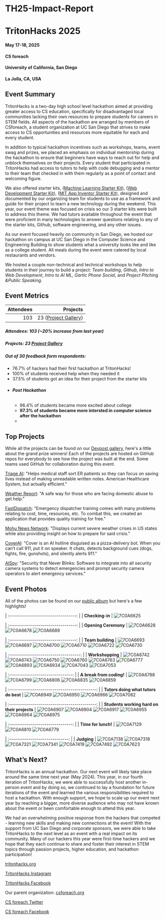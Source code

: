 # TH25-Impact-Report

# TritonHacks 2025

#### May 17-18, 2025

#### CS foreach

#### University of California, San Diego

#### La Jolla, CA, USA

## Event Summary

TritonHacks is a two-day high school level hackathon aimed at providing greater access to CS education, specifically for disadvantaged local communities lacking their own resources to prepare students for careers in STEM fields. All aspects of the hackathon are arranged by members of CSforeach, a student organization at UC San Diego that strives to make access to CS opportunities and resources more equitable for each and every student.

In addition to typical hackathon incentives such as workshops, teams, event swag and prizes, we placed an emphasis on individual mentorship during the hackathon to ensure that beginners have ways to reach out for help and unblock themselves on their projects. Every student that participated in TritonHacks had access to tutors to help with code debugging and a mentor to their team that checked in with them regularly as a point of contact and welcoming figure.

We also offered starter kits, ([Machine Learning Starter Kit](https://github.com/tritonhacks/TritonHacks2025-ML-starter-kit)), ([Web Development Starter Kit](https://tritonhacks.github.io/thwebdev-25/)), ([MIT App Inventor Starter Kit](https://docs.google.com/presentation/d/1Xnt7kv_xsF33dumhHSypPJy-O-EFdbQqo05s4v0xMyQ/edit?slide=id.p#slide=id.p)), designed and documented by our organizing team for students to use as a framework and guide for their project to learn a new technology during the weekend. This year, our event theme was focused on crisis so our 3 starter kits were built to address this theme. We had tutors available throughout the event that were proficient in many technologies to answer questions relating to any of the starter kits, Github, software engineering, and any other issues.

As our event focused heavily on community in San Diego, we hosted our hackathon on campus at UC San Diego in the Computer Science and Engineering Building to show students what a university looks like and like as a college student. All meals during the event were catered by local restaurants and vendors.

We hosted a couple non-technical and technical workshops to help students in their journey to build a project: *Team building*, *Github*, *Intro to Web Development*, *Intro to AI ML*, *Gartic Phone Social*, and *Project Pitching &Public Speaking*.

## Event Metrics

| Attendees |  Projects |
| --------: | -----------------------------------------------------: |
|        103 |  23 ([Project Gallery](https://tritonhacks-2025.devpost.com/project-gallery)) |

##### Attendees: 103 (~20% increase from last year)
##### Projects: 23 [Project Gallery](https://tritonhacks-2025.devpost.com/project-gallery)

##### Out of 30 feedback form respondents:
- 76.7% of hackers had their first hackathon at TritonHacks!
- 100% of students received help when they needed it
- 37.5% of students got an idea for their project from the starter kits
- ###### **Post Hackathon**
    - 96.4% of students became more excited about college
    - **97.3% of students became more intersted in computer science after the hackathon**
    - 

## Top Projects

While all the projects can be found on our [Devpost gallery](https://tritonhacks-2025.devpost.com/project-gallery), here's a little about the grand prize winners! Each of the projects are hosted on GitHub repos for everybody to see how the project was built at the end. Some teams used GitHub for collaboration during this event.

[Triage AI](https://devpost.com/software/triageai-t9himw): "Helps medical staff sort ER patients so they can focus on saving lives instead of making unreadable written notes. American Healthcare System, but actually efficient."

[Weather Report](https://devpost.com/software/weather-report-5ifrza): "A safe way for those who are facing domestic abuse to get help."

[FastDispatch](https://devpost.com/software/fastdispatch): "Emergency dispatcher training comes with many problems relating to cost, time, resources, etc. To combat this, we created an application that provides quality training for free."

[Mohu News Network](https://devpost.com/software/mohu-news-network): "Displays current severe weather crises in US states while also providing insight on how to prepare for said crisis."

[CoverAI](https://devpost.com/software/coverai-9khlw0): "Cover is an AI hotline disguised as a pizza-delivery bot. When you can’t call 911, put it on speaker. It chats, detects background cues (dogs, fights, fire, gunshots), and silently alerts 911."

[AISpy](https://devpost.com/software/aispy): "Security that Never Blinks: Software to integrate into all security camera systems to detect emergencies and prompt security camera operators to alert emergency services."

## Event Photos

All of the photos can be found on our [public album](https://photos.google.com/share/AF1QipOfCghMGzv7MvSMLFYNr2Ce52T39hIRNpAD_71oamaDnruFNuiVCvcxgdyvhptaQg?key=WmRFbWV6ZDhpZ3k1ZUtsYzR6ZG51RGhnTHhWT1FB) but here's a few highlights!

| :----------------------------------: |
|         **Checking-in**         |
![7C0A6625](https://github.com/tritonhacks/TH24-Impact-Report/assets/144857467/895787cf-9ab7-49ca-ae9e-32d692669d8e)

| :----------------------------------: |
|         **Opening Ceremony**         |
![7C0A6628](https://github.com/tritonhacks/TH24-Impact-Report/assets/144857467/589b4953-d1f7-4f55-aa63-b0bb087df4b8)
![7C0A6678](https://github.com/tritonhacks/TH24-Impact-Report/assets/144857467/04beade0-aea5-4785-8fe2-028963de376e)
![7C0A6689](https://github.com/tritonhacks/TH24-Impact-Report/assets/144857467/e36588db-e645-4f5d-a417-e3d792d22475)

| :----------------------------------: |
|      **Team building**       |
![7C0A6693](https://github.com/tritonhacks/TH24-Impact-Report/assets/144857467/ec2b4a3d-2a41-46e0-9e5c-3c63be83e428)
![7C0A6697](https://github.com/tritonhacks/TH24-Impact-Report/assets/144857467/7ab9c2b6-54a4-43e2-840b-b33ef3c9bdf0)
![7C0A6700](https://github.com/tritonhacks/TH24-Impact-Report/assets/144857467/5f93b5e1-f107-4ec8-abf9-f5e82a8ed793)
![7C0A6710](https://github.com/tritonhacks/TH24-Impact-Report/assets/144857467/7d23ad68-fabd-44d9-b532-afdbe7fabeb4)
![7C0A6722](https://github.com/tritonhacks/TH24-Impact-Report/assets/144857467/1b20f1ff-5ff8-401d-ac10-8d76d1257cf6)
![7C0A6730](https://github.com/tritonhacks/TH24-Impact-Report/assets/144857467/a3336d83-f181-4330-806b-0b609dc8699a)

| :------------------------------------: |
|            **Workshopping**            |
![7C0A6742](https://github.com/tritonhacks/TH24-Impact-Report/assets/144857467/15d17c6d-7bd5-4997-a5b2-c3a688cfac57)
![7C0A6743](https://github.com/tritonhacks/TH24-Impact-Report/assets/144857467/3798ba3a-14c3-455f-9f8a-97e608b00484)
![7C0A6750](https://github.com/tritonhacks/TH24-Impact-Report/assets/144857467/7027dc57-6e2c-4a17-875c-af393085965e)
![7C0A6760](https://github.com/tritonhacks/TH24-Impact-Report/assets/144857467/c77574ef-04cd-4475-a3c1-c8faf37e0f79)
![7C0A6763](https://github.com/tritonhacks/TH24-Impact-Report/assets/144857467/4b39bec4-0787-4515-a0f3-5a788fa489ad)
![7C0A6777](https://github.com/tritonhacks/TH24-Impact-Report/assets/144857467/177cce3d-a7fa-4ac1-8641-e92d4010d8c1)
![7C0A6893](https://github.com/tritonhacks/TH24-Impact-Report/assets/144857467/61d4684c-4c82-427e-88cc-8b1116999511)
![7C0A6934](https://github.com/tritonhacks/TH24-Impact-Report/assets/144857467/446a4484-cdf3-496f-a4d7-5d74a982c042)
![7C0A7043](https://github.com/tritonhacks/TH24-Impact-Report/assets/144857467/c745dd14-8bde-418f-9039-946ee9cb0ceb)
![7C0A7053](https://github.com/tritonhacks/TH24-Impact-Report/assets/144857467/24a98cec-a6c9-44e5-86fc-a8fc453e3e77)

| :--------------------------------: |
|             **A break from coding!**             |
![7C0A6788](https://github.com/tritonhacks/TH24-Impact-Report/assets/144857467/e1a7ab8d-ea64-4485-8bbe-7be9425bd11a)
![7C0A6799](https://github.com/tritonhacks/TH24-Impact-Report/assets/144857467/6cd06334-79eb-4d54-af31-241db7f01da0)
![7C0A6806](https://github.com/tritonhacks/TH24-Impact-Report/assets/144857467/bfc1972b-b015-44d4-86ca-4697afaeec7e)
![7C0A6835](https://github.com/tritonhacks/TH24-Impact-Report/assets/144857467/4b225b59-cf40-4632-8787-a2c32fa5ee4e)
![7C0A6859](https://github.com/tritonhacks/TH24-Impact-Report/assets/144857467/c3016beb-c1f6-40de-a6a0-092857dd2002)

| :--------------------------------------------: |
| **Tutors doing what tutors do best** |
![7C0A6949](https://github.com/tritonhacks/TH24-Impact-Report/assets/144857467/c22bb131-5af9-471e-a05f-d35f349c3850)
![7C0A6950](https://github.com/tritonhacks/TH24-Impact-Report/assets/144857467/7624dea5-6cb4-4042-b7eb-d74c7550cd00)
![7C0A6966](https://github.com/tritonhacks/TH24-Impact-Report/assets/144857467/6d457080-b710-4d07-83e5-1a728adc0af6)
![7C0A7082](https://github.com/tritonhacks/TH24-Impact-Report/assets/144857467/d0b265c3-608b-47fe-af7d-8c6281c41a86)

| :--------------------------------------------: |
| **Students working hard on their projects** |
![7C0A6907](https://github.com/tritonhacks/TH24-Impact-Report/assets/144857467/23225dae-8d64-4eaa-afbc-1e81a31ed59e)
![7C0A6904](https://github.com/tritonhacks/TH24-Impact-Report/assets/144857467/74cb333e-3c64-49a4-95ab-991db70ca0da)
![7C0A6917](https://github.com/tritonhacks/TH24-Impact-Report/assets/144857467/1fae9c1c-2b8b-40d5-931e-213add873901)
![7C0A6955](https://github.com/tritonhacks/TH24-Impact-Report/assets/144857467/db25238d-61fc-4d8e-9da7-70a02d22c102)
![7C0A6964](https://github.com/tritonhacks/TH24-Impact-Report/assets/144857467/1dcdac26-9883-4c45-87bc-79bc2f60465f)
![7C0A6975](https://github.com/tritonhacks/TH24-Impact-Report/assets/144857467/1b2bf8fa-670a-47d9-a0d5-d5fcef0c43d8)

| :--------------------------------: |
|        **Time for lunch!**         |
![7C0A7129](https://github.com/tritonhacks/TH24-Impact-Report/assets/144857467/df2cc961-2dfc-4b3e-8b20-b0f57d13e1e2)
![7C0A6810](https://github.com/tritonhacks/TH24-Impact-Report/assets/144857467/d95c2736-190b-4e9f-a682-240af8ac7257)
![7C0A6779](https://github.com/tritonhacks/TH24-Impact-Report/assets/144857467/30c656c3-3c9e-4b4c-ad1a-a3a7eb958e89)

| :------------------------------: |
|           **Judging**            |
![7C0A7138](https://github.com/tritonhacks/TH24-Impact-Report/assets/144857467/66018ee3-34cd-4cbb-acf5-85c65fd9bdef)
![7C0A7318](https://github.com/tritonhacks/TH24-Impact-Report/assets/144857467/75c8192a-d799-4a8e-a55b-a531ffe23a8f)
![7C0A7321](https://github.com/tritonhacks/TH24-Impact-Report/assets/144857467/54b7087c-8593-4725-abac-7663020e3309)
![7C0A7341](https://github.com/tritonhacks/TH24-Impact-Report/assets/144857467/76cc0739-4e7f-4842-b2b2-dc1968bfe886)
![7C0A7419](https://github.com/tritonhacks/TH24-Impact-Report/assets/144857467/c674ba93-b047-42f6-81ad-9d2bf9aad1ff)
![7C0A7492](https://github.com/tritonhacks/TH24-Impact-Report/assets/144857467/32df0a26-b13c-4534-aada-3899ae62e8dd)
![7C0A7623](https://github.com/tritonhacks/TH24-Impact-Report/assets/144857467/5a5b2748-094f-42b2-90eb-8cbbfa9d0439)


## What’s Next?

TritonHacks is an annual hackathon. Our next event will likely take place around the same time next year (May 2024). This year, in our fourth iteration of TritonHacks, we were able to successfully host another in-person event and by doing so, we continued to lay a foundation for future iterations of the event and learned the various responsibilities required to host a hackathon. With enough support, we hope to scale up our event next year by reaching a bigger, more diverse audience who may not have known about the event or been comfortable enough to attend this year.

We had an overwhelming positive response from the hackers that competed - learning new skills and making new connections at the event! With the support from UC San Diego and corporate sponsors, we were able to take TritonHacks to the next level as an event with a real impact on its community. Many of our hackers this year were first-time hackers and we hope that they each continue to share and foster their interest in STEM topics through passion projects, higher education, and hackathon participation!

[tritonhacks.org](https://www.tritonhacks.org/)

[TritonHacks Instagram](https://www.instagram.com/ucsdtritonhacks/)

[TritonHacks Facebook](https://www.facebook.com/triton.hacks)

Our parent organization: [csforeach.org](https://csforeach.ucsd.edu/)

[CS foreach Twitter](https://twitter.com/cforeach)

[CS foreach Facebook](https://www.facebook.com/csforeach)
